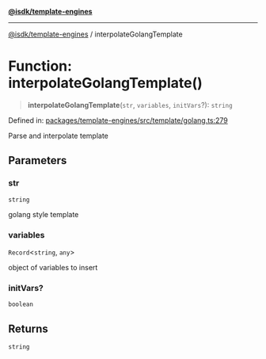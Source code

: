 [**@isdk/template-engines**](../README.md)

***

[@isdk/template-engines](../globals.md) / interpolateGolangTemplate

# Function: interpolateGolangTemplate()

> **interpolateGolangTemplate**(`str`, `variables`, `initVars`?): `string`

Defined in: [packages/template-engines/src/template/golang.ts:279](https://github.com/isdk/template-engines.js/blob/0980ec51236148c4fd76db6d69dc25b1172476d4/src/template/golang.ts#L279)

Parse and interpolate template

## Parameters

### str

`string`

golang style template

### variables

`Record`\<`string`, `any`\>

object of variables to insert

### initVars?

`boolean`

## Returns

`string`
